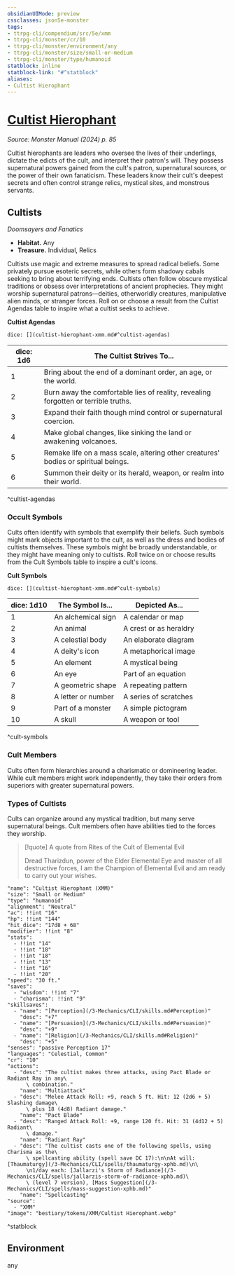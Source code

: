 ```yaml
---
obsidianUIMode: preview
cssclasses: json5e-monster
tags:
- ttrpg-cli/compendium/src/5e/xmm
- ttrpg-cli/monster/cr/10
- ttrpg-cli/monster/environment/any
- ttrpg-cli/monster/size/small-or-medium
- ttrpg-cli/monster/type/humanoid
statblock: inline
statblock-link: "#^statblock"
aliases:
- Cultist Hierophant
---
```

# [Cultist Hierophant](3-Mechanics\CLI\bestiary\humanoid/cultist-hierophant-xmm.md)
*Source: Monster Manual (2024) p. 85*  

Cultist hierophants are leaders who oversee the lives of their underlings, dictate the edicts of the cult, and interpret their patron's will. They possess supernatural powers gained from the cult's patron, supernatural sources, or the power of their own fanaticism. These leaders know their cult's deepest secrets and often control strange relics, mystical sites, and monstrous servants.

## Cultists

*Doomsayers and Fanatics*

- **Habitat.** Any  
- **Treasure.** Individual, Relics  

Cultists use magic and extreme measures to spread radical beliefs. Some privately pursue esoteric secrets, while others form shadowy cabals seeking to bring about terrifying ends. Cultists often follow obscure mystical traditions or obsess over interpretations of ancient prophecies. They might worship supernatural patrons—deities, otherworldly creatures, manipulative alien minds, or stranger forces. Roll on or choose a result from the Cultist Agendas table to inspire what a cultist seeks to achieve.

**Cultist Agendas**

`dice: [](cultist-hierophant-xmm.md#^cultist-agendas)`

| dice: 1d6 | The Cultist Strives To... |
|-----------|---------------------------|
| 1 | Bring about the end of a dominant order, an age, or the world. |
| 2 | Burn away the comfortable lies of reality, revealing forgotten or terrible truths. |
| 3 | Expand their faith though mind control or supernatural coercion. |
| 4 | Make global changes, like sinking the land or awakening volcanoes. |
| 5 | Remake life on a mass scale, altering other creatures' bodies or spiritual beings. |
| 6 | Summon their deity or its herald, weapon, or realm into their world. |
^cultist-agendas

### Occult Symbols

Cults often identify with symbols that exemplify their beliefs. Such symbols might mark objects important to the cult, as well as the dress and bodies of cultists themselves. These symbols might be broadly understandable, or they might have meaning only to cultists. Roll twice on or choose results from the Cult Symbols table to inspire a cult's icons.

**Cult Symbols**

`dice: [](cultist-hierophant-xmm.md#^cult-symbols)`

| dice: 1d10 | The Symbol Is... | Depicted As... |
|------------|------------------|----------------|
| 1 | An alchemical sign | A calendar or map |
| 2 | An animal | A crest or as heraldry |
| 3 | A celestial body | An elaborate diagram |
| 4 | A deity's icon | A metaphorical image |
| 5 | An element | A mystical being |
| 6 | An eye | Part of an equation |
| 7 | A geometric shape | A repeating pattern |
| 8 | A letter or number | A series of scratches |
| 9 | Part of a monster | A simple pictogram |
| 10 | A skull | A weapon or tool |
^cult-symbols

### Cult Members

Cults often form hierarchies around a charismatic or domineering leader. While cult members might work independently, they take their orders from superiors with greater supernatural powers. 

### Types of Cultists

Cults can organize around any mystical tradition, but many serve supernatural beings. Cult members often have abilities tied to the forces they worship.

> [!quote] A quote from Rites of the Cult of Elemental Evil  
> 
> Dread Tharizdun, power of the Elder Elemental Eye and master of all destructive forces, I am the Champion of Elemental Evil and am ready to carry out your wishes.


```statblock
"name": "Cultist Hierophant (XMM)"
"size": "Small or Medium"
"type": "humanoid"
"alignment": "Neutral"
"ac": !!int "16"
"hp": !!int "144"
"hit_dice": "17d8 + 68"
"modifier": !!int "8"
"stats":
  - !!int "14"
  - !!int "18"
  - !!int "18"
  - !!int "13"
  - !!int "16"
  - !!int "20"
"speed": "30 ft."
"saves":
  - "wisdom": !!int "7"
  - "charisma": !!int "9"
"skillsaves":
  - "name": "[Perception](/3-Mechanics/CLI/skills.md#Perception)"
    "desc": "+7"
  - "name": "[Persuasion](/3-Mechanics/CLI/skills.md#Persuasion)"
    "desc": "+9"
  - "name": "[Religion](/3-Mechanics/CLI/skills.md#Religion)"
    "desc": "+5"
"senses": "passive Perception 17"
"languages": "Celestial, Common"
"cr": "10"
"actions":
  - "desc": "The cultist makes three attacks, using Pact Blade or Radiant Ray in any\
      \ combination."
    "name": "Multiattack"
  - "desc": "Melee Attack Roll: +9, reach 5 ft. Hit: 12 (2d6 + 5) Slashing damage\
      \ plus 18 (4d8) Radiant damage."
    "name": "Pact Blade"
  - "desc": "Ranged Attack Roll: +9, range 120 ft. Hit: 31 (4d12 + 5) Radiant\
      \ damage."
    "name": "Radiant Ray"
  - "desc": "The cultist casts one of the following spells, using Charisma as the\
      \ spellcasting ability (spell save DC 17):\n\nAt will: [Thaumaturgy](/3-Mechanics/CLI/spells/thaumaturgy-xphb.md)\n\
      \n1/day each: [Jallarzi's Storm of Radiance](/3-Mechanics/CLI/spells/jallarzis-storm-of-radiance-xphb.md)\
      \ (level 7 version), [Mass Suggestion](/3-Mechanics/CLI/spells/mass-suggestion-xphb.md)"
    "name": "Spellcasting"
"source":
  - "XMM"
"image": "bestiary/tokens/XMM/Cultist Hierophant.webp"
```
^statblock

## Environment

any